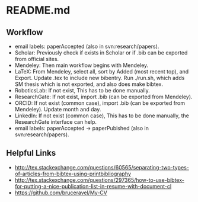 README.md
=========

## Workflow
- email labels: paperAccepted (also in svn:research/papers).
- Scholar: Previously check if exists in Scholar or if .bib can be exported from official sites.
- Mendeley: Then main workflow begins with Mendeley.
- LaTeX: From Mendeley, select all, sort by Added (most recent top), and Export. Update .tex to include new bibentry. Run ./run.sh, which adds SM thesis which is not exported, and also does make bibtex.
- RoboticsLab: If not exist, This has to be done manually.
- ResearchGate: If not exist, import .bib (can be exported from Mendeley).
- ORCID: If not exist (common case), import .bib (can be exported from Mendeley). Update month and day.
- LinkedIn: If not exist (common case), This has to be done manually, the ResearchGate interface can help.
- email labels: paperAccepted -> paperPubished (also in svn:research/papers).

## Helpful Links
- http://tex.stackexchange.com/questions/60565/separating-two-types-of-articles-from-bibtex-using-printbibliography
- http://tex.stackexchange.com/questions/297365/how-to-use-bibtex-for-putting-a-nice-publication-list-in-resume-with-document-cl
- https://github.com/bruceravel/My-CV

